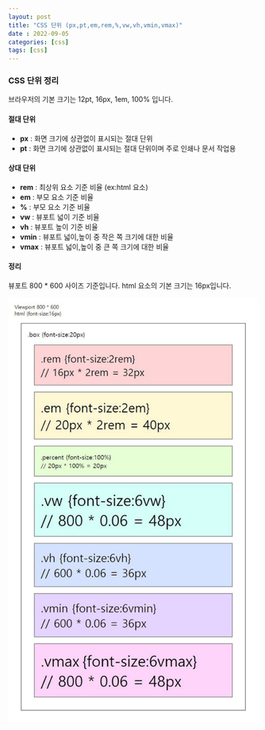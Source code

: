 ```yaml
---
layout: post
title: "CSS 단위 (px,pt,em,rem,%,vw,vh,vmin,vmax)"
date : 2022-09-05
categories: [css]
tags: [css]
---
```


### CSS 단위 정리

브라우저의 기본 크기는 12pt, 16px, 1em, 100% 입니다.

#### 절대 단위

- **px** : 화면 크기에 상관없이 표시되는 절대 단위 
- **pt** : 화면 크기에 상관없이 표시되는 절대 단위이며 주로 인쇄나 문서 작업용

#### 상대 단위

- **rem** : 최상위 요소 기준 비율 (ex:html 요소)
- **em** : 부모 요소 기준 비율
- **%** : 부모 요소 기준 비율
- **vw** : 뷰포트 넓이 기준 비율
- **vh** : 뷰포트 높이 기준 비율
- **vmin** : 뷰포트 넓이,높이 중 작은 쪽 크기에 대한 비율
- **vmax** : 뷰포트 넓이,높이 중 큰 쪽 크기에 대한 비율

#### 정리

뷰포트 800 * 600 사이즈 기준입니다.
html 요소의 기본 크기는 16px입니다.

![1](/images/post/unit.jpg)

